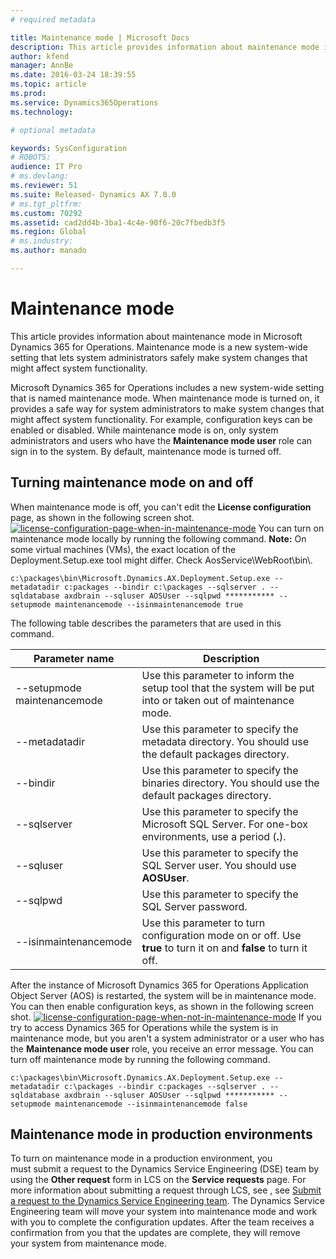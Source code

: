 ```yaml
---
# required metadata

title: Maintenance mode | Microsoft Docs
description: This article provides information about maintenance mode in Microsoft Dynamics 365 for Operations. Maintenance mode is a new system-wide setting that lets system administrators safely make system changes that might affect system functionality.
author: kfend
manager: AnnBe
ms.date: 2016-03-24 18:39:55
ms.topic: article
ms.prod: 
ms.service: Dynamics365Operations
ms.technology: 

# optional metadata

keywords: SysConfiguration
# ROBOTS: 
audience: IT Pro
# ms.devlang: 
ms.reviewer: 51
ms.suite: Released- Dynamics AX 7.0.0
# ms.tgt_pltfrm: 
ms.custom: 70292
ms.assetid: cad2dd4b-3ba1-4c4e-90f6-20c7fbedb3f5
ms.region: Global
# ms.industry: 
ms.author: manado

---
```


# Maintenance mode

This article provides information about maintenance mode in Microsoft Dynamics 365 for Operations. Maintenance mode is a new system-wide setting that lets system administrators safely make system changes that might affect system functionality.

Microsoft Dynamics 365 for Operations includes a new system-wide setting that is named maintenance mode. When maintenance mode is turned on, it provides a safe way for system administrators to make system changes that might affect system functionality. For example, configuration keys can be enabled or disabled. While maintenance mode is on, only system administrators and users who have the **Maintenance mode user** role can sign in to the system. By default, maintenance mode is turned off.

## Turning maintenance mode on and off
When maintenance mode is off, you can't edit the **License configuration** page, as shown in the following screen shot. [![license-configuration-page-when-in-maintenance-mode](https://msdynamics.blob.core.windows.net/media/2016/03/License-configuration-page-when-in-maintenance-mode-1024x407.png)](https://msdynamics.blob.core.windows.net/media/2016/03/License-configuration-page-when-in-maintenance-mode.png) You can turn on maintenance mode locally by running the following command. **Note:** On some virtual machines (VMs), the exact location of the Deployment.Setup.exe tool might differ. Check AosService\\WebRoot\\bin\\.

    c:\packages\bin\Microsoft.Dynamics.AX.Deployment.Setup.exe --metadatadir c:packages --bindir c:\packages --sqlserver . --sqldatabase axdbrain --sqluser AOSUser --sqlpwd *********** --setupmode maintenancemode --isinmaintenancemode true

The following table describes the parameters that are used in this command.

| Parameter name              | Description                                                                                                       |
|-----------------------------|-------------------------------------------------------------------------------------------------------------------|
| --setupmode maintenancemode | Use this parameter to inform the setup tool that the system will be put into or taken out of maintenance mode.    |
| --metadatadir               | Use this parameter to specify the metadata directory. You should use the default packages directory.              |
| --bindir                    | Use this parameter to specify the binaries directory. You should use the default packages directory.              |
| --sqlserver                 | Use this parameter to specify the Microsoft SQL Server. For one-box environments, use a period (**.**).           |
| --sqluser                   | Use this parameter to specify the SQL Server user. You should use **AOSUser**.                                    |
| --sqlpwd                    | Use this parameter to specify the SQL Server password.                                                            |
| --isinmaintenancemode       | Use this parameter to turn configuration mode on or off. Use **true** to turn it on and **false** to turn it off. |

After the instance of Microsoft Dynamics 365 for Operations Application Object Server (AOS) is restarted, the system will be in maintenance mode. You can then enable configuration keys, as shown in the following screen shot. [![license-configuration-page-when-not-in-maintenance-mode](./media/license-configuration-page-when-not-in-maintenance-mode.png)](./media/license-configuration-page-when-not-in-maintenance-mode.png) If you try to access Dynamics 365 for Operations while the system is in maintenance mode, but you aren't a system administrator or a user who has the **Maintenance mode user** role, you receive an error message. You can turn off maintenance mode by running the following command.

    c:\packages\bin\Microsoft.Dynamics.AX.Deployment.Setup.exe --metadatadir c:\packages --bindir c:packages --sqlserver . --sqldatabase axdbrain --sqluser AOSUser --sqlpwd *********** --setupmode maintenancemode --isinmaintenancemode false

## Maintenance mode in production environments
To turn on maintenance mode in a production environment, you must submit a request to the Dynamics Service Engineering (DSE) team by using the **Other request** form in LCS on the **Service requests** page. For more information about submitting a request through LCS, see , see [Submit a request to the Dynamics Service Engineering team](https://docs.microsoft.com/en-us/dynamics365/operations/dev-itpro/lifecycle-services/submit-a-request-to-the-dynamics-service-engineering-team). The Dynamics Service Engineering team will move your system into maintenance mode and work with you to complete the configuration updates. After the team receives a confirmation from you that the updates are complete, they will remove your system from maintenance mode.

